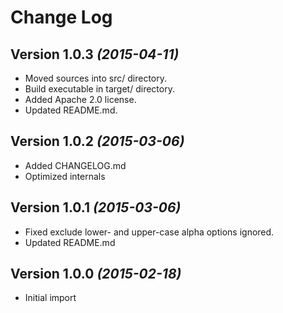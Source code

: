 Change Log
===============================================================================

Version 1.0.3 *(2015-04-11)*
----------------------------
 * Moved sources into src/ directory.
 * Build executable in target/ directory.
 * Added Apache 2.0 license.
 * Updated README.md.

Version 1.0.2 *(2015-03-06)*
----------------------------
 * Added CHANGELOG.md
 * Optimized internals

Version 1.0.1 *(2015-03-06)*
----------------------------
 * Fixed exclude lower- and upper-case alpha options ignored.
 * Updated README.md

Version 1.0.0 *(2015-02-18)*
----------------------------
 * Initial import
